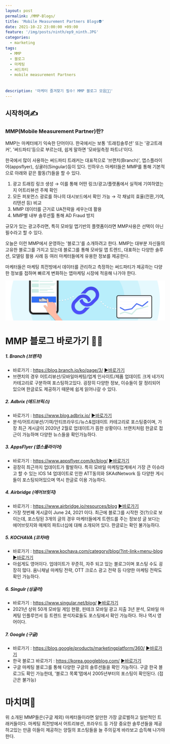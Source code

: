 ```yaml
---
layout: post
permalink: /MMP-Blogs/
title: '‍Mobile Measurement Partners Blogs👽'
date: 2021-10-22 23:00:00 +09:00
feature: '/img/posts/ninth/ep9_ninth.JPG'
categories:
  - marketing
tags:
  - MMP
  - 블로그
  - 마케팅
  - 써드파티
  - mobile measurement Partners


description: '마케터 즐겨찾기 필수! MMP 블로그 모음🤟🏻'
---
```


## 시작하며✍️
### MMP(Mobile Measurement Partner)란?

MMP는 마케터에기 익숙한 단어이다.
한국에서는 보통 '트래킹솔루션' 또는 '광고트래커', '써드파티'등으로 부르는데, 쉽게 말하면 '모바일측정 파트너'이다.

한국에서 많이 사용하는 써드파티 트래커는 대표적으로 '브랜치(Branch)', 앱스플라이어(appsflyer), 싱귤러(Singular)등이 있다.
인하우스 마케터들은 MMP를 통해 기본적으로 아래와 같은 활동(?)들을 할 수 있다.

 1. 광고 트래킹 링크 생성 → 이를 통해 어떤 링크/광고/플랫폼에서 실적에 기여하였는지 어트리뷰션 주체 확인
 2. 모든 퍼포먼스 광로를 하나의 대시보드에서 확인 가능 → 각 채널의 효율(전환,기여,리텐션 등) 비교
 3. MMP 데이터를 근거로 UA전략을 세우는데 활용
 4. MMP별 내부 솔루션툴 통해 AD Fraud 방지

규모가 있는 광고주라면, 특히 모바일 앱기반의 플랫폼이라면 MMP사용은 선택이 아닌 필수라고 할 수 있다.

 오늘은 이런 MMP에서 운영하는 '블로그'를 소개하려고 한다. MMP는 대부분 자신들의 고유한 블로그를 가지고 있는데
 블로그를 통해 모바일 앱 트렌드, 대표하는 다양한 솔루션, 모델링 활용 사례 등 여러 마케터들에게 유용한 정보를 제공한다.

 마케터들은 마케팅 최전방에서 데이터를 관리하고 측정하는 써드파티가 제공하는 다양한 정보를 접하며
 빠르게 변화하는 앱마케팅 시장에 적응해 나가야 한다.


![출처/Adjust Help center](/img/posts/ninth/img1.JPG)


# MMP 블로그 바로가기 ✍🏻


##### 1. Branch (브랜치)
  - 바로가기 : https://blog.branch.io/ko/page/3/
  [▶바로가기](https://blog.branch.io/ko/page/3/)
  - 브랜치의 경우 어트리뷰선/모바일마케팅/업계 인사이트/제품 업데이트 크게 네가지 카테고리로 구분하여 포스팅하고있다. 굉장히 다양한 정보, 이슈들이 잘 정리되어 있으며 한글로도 제공하기 때문에 쉽게 읽어나갈 수 있다.

##### 2. Adbrix (애드브릭스)
   - 바로가기 : https://www.blog.adbrix.io/
     [▶바로가기](https://www.blog.adbrix.io/)
   - 분석/어트리뷰션/기여/안티프라우드/뉴스&업데이트 카테고리로 포스팅중이며, 가장 최근 게시글이 2020년 2월로 업데이트가 뜸한 상황이다. 브랜치처럼 한글로 접근이 가능하며 다양한 뉴스들을 확인가능하다.

##### 3. AppsFlyer (앱스플라이어)
   - 바로가기 : https://www.appsflyer.com/kr/blog/
    [▶바로가기](https://www.appsflyer.com/kr/blog/)
   - 굉장히 최근까지 업데이트가 활발하다. 특히 모바일 마케팅업계에서 가장 큰 이슈라고 할 수 있는 IOS 14 업데이트로 인한 ATT동의와 SKAdNetwork 등 다양한 게시들이 포스팅되어있으며 역시 한글로 이용 가능하다.


##### 4. Airbridge (에어브릿지)
   - 바로가기 : https://www.airbridge.io/resources/blog
    [▶바로가기](https://www.airbridge.io/resources/blog)
   - 가장 첫번째 게시글이 June 24, 2021 이다. 최근에 블로그를 시작한 것(?)으로 보이는데, 포스팅된 3개의 글의 경우 마케터들에게 트렌드를 주는 정보성 글 보다는 에어브릿지와 매체의 파트너십에 대해 소개되어 있다. 한글로는 확인 불가능하다.


##### 5. KOCHAVA (코차바)
- 바로가기 : https://www.kochava.com/category/blog/?int-link=menu-blog
[▶바로가기](https://www.kochava.com/category/blog/?int-link=menu-blog)
- 아쉽게도 영어이다. 업데이트가 꾸준히, 자주 되고 있는 블로그이며 포스팅 수도 굉장히 많다. 옴니채널 마케팅 전략, OTT 크로스 광고 전략 등 다양한 마케팅 전략도 확인 가능하다.


##### 6. Singulr (싱귤러)
- 바로가기 : https://www.singular.net/blog/
[▶바로가기](https://www.singular.net/blog/)
- 2021년 상위 50개 모바일 게임 현황, 핀테크 모바일 광고 지출 3년 분석, 모바일 마케팅 인플루언서 등 트렌드 분석자료들도 포스팅에서 확인 가능하다. 허나 역시 영어이다.

##### 7. Google (구글)
- 바로가기 : https://blog.google/products/marketingplatform/360/
[▶바로가기](https://blog.google/products/marketingplatform/360/)
- 한국 블로그 바로가기 : https://korea.googleblog.com/
[▶바로가기](https://korea.googleblog.com/)
- 구글 마케팅 블로그를 통해 다양한 구글의 솔루션들을 확인 가능하다. 구글 한국 블로그도 확인 가능한데, '블로그 목록'탭에서 2005년부터의 포스팅이 확인된다. (접근은 불가능)



# 마치며🐰

위 소개된 MMP들은(구글 제외) 마케터들이라면 알만한 가장 글로벌하고 일반적인 트래커들이다. 마케팅 최전방에서 어트리뷰션, 프라우드 등 가장 중요한 솔루션들을 제공하고있는 만큼 이들이 제공하는 양질의 포스팅들을 늘 주의깊게 바라보고 습득해 나가야 한다.
